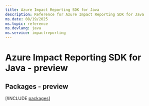 ```yaml
---
title: Azure Impact Reporting SDK for Java
description: Reference for Azure Impact Reporting SDK for Java
ms.date: 08/19/2025
ms.topic: reference
ms.devlang: java
ms.service: impactreporting
---
```

# Azure Impact Reporting SDK for Java - preview
## Packages - preview
[!INCLUDE [packages](impact-reporting-index.md)]